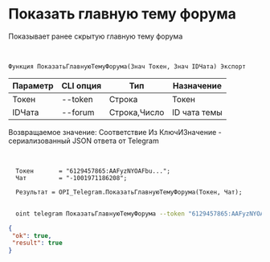 ﻿---
sidebar_position: 8
---

# Показать главную тему форума
 Показывает ранее скрытую главную тему форума


<br/>


`Функция ПоказатьГлавнуюТемуФорума(Знач Токен, Знач IDЧата) Экспорт`

  | Параметр | CLI опция | Тип | Назначение |
  |-|-|-|-|
  | Токен | --token | Строка | Токен |
  | IDЧата | --forum | Строка,Число | ID чата темы |

  
  Возвращаемое значение:   Соответствие Из КлючИЗначение - сериализованный JSON ответа от Telegram

<br/>




```bsl title="Пример кода"
  Токен       = "6129457865:AAFyzNYOAFbu...";
  Чат         = "-1001971186208";
  
  Результат = OPI_Telegram.ПоказатьГлавнуюТемуФорума(Токен, Чат);
```
	


```sh title="Пример команды CLI"
    
  oint telegram ПоказатьГлавнуюТемуФорума --token "6129457865:AAFyzNYOAFbu..." --forum %forum%

```

```json title="Результат"
{
 "ok": true,
 "result": true
}
```
